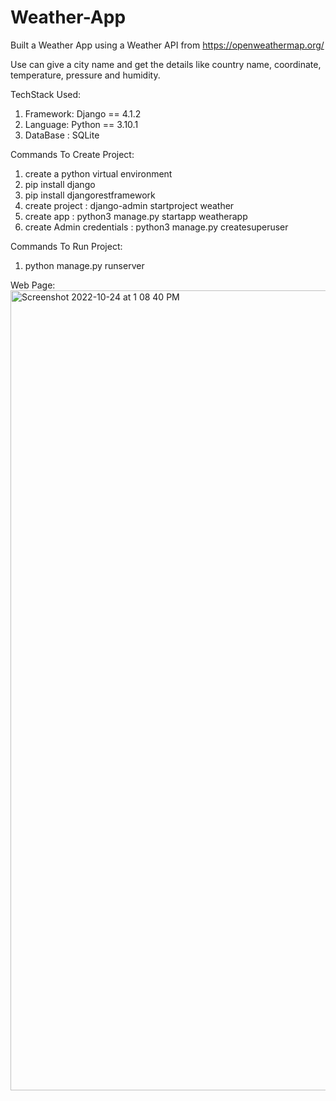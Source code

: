 # Weather-App

Built a Weather App using a Weather API from https://openweathermap.org/ 

Use can give a city name and get the details like country name, coordinate, temperature, pressure and humidity.

TechStack Used:

 1. Framework: Django == 4.1.2
 2. Language: Python == 3.10.1
 3. DataBase : SQLite

Commands To Create Project:
 1. create a python virtual environment
 2. pip install django
 3. pip install djangorestframework
 4. create project : django-admin startproject weather
 5. create app : python3 manage.py startapp weatherapp
 6. create Admin credentials : python3 manage.py createsuperuser

Commands To Run Project:
 1. python manage.py runserver
 
 Web Page:
 <img width="1280" alt="Screenshot 2022-10-24 at 1 08 40 PM" src="https://user-images.githubusercontent.com/60380599/197474249-354723c9-3be6-4786-8043-dc6ea1bd0d48.png">
